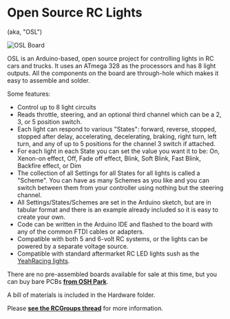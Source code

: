# Open Source RC Lights
(aka, "OSL")

![OSL Board](http://openpanzer.org/images/osl/OSL_gh.jpg "Assembled OSL Board")

OSL is an Arduino-based, open source project for controlling lights in RC cars and trucks. It uses an ATmega 328 as the processors and has 8 light outputs. All the components on the board are through-hole which makes it easy to assemble and solder. 
 
Some features: 
  * Control up to 8 light circuits
  * Reads throttle, steering, and an optional third channel which can be a 2, 3, or 5 position switch. 
  * Each light can respond to various "States": forward, reverse, stopped, stopped after delay, accelerating, decelerating, braking, right turn, left turn, and any of up to 5 positions for the channel 3 switch if attached. 
  * For each light in each State you can set the value you want it to be: On, Xenon-on effect, Off, Fade off effect, Blink, Soft Blink, Fast Blink, Backfire effect, or Dim
  * The collection of all Settings for all States for all lights is called a "Scheme". You can have as many Schemes as you like and you can switch between them from your controller using nothing but the steering channel. 
  * All Settings/States/Schemes are set in the Arduino sketch, but are in tabular format and there is an example already included so it is easy to create your own. 
  * Code can be written in the Arduino IDE and flashed to the board with any of the common FTDI cables or adapters.
  * Compatible with both 5 and 6-volt RC systems, or the lights can be powered by a separate voltage source.
  * Compatible with standard aftermarket RC LED lights sush as the [YeahRacing lights](http://www.rcmart.com/body-light-font-colorredblight-rcbfont-c-438_900.html). 

There are no pre-assembled boards available for sale at this time, but you can buy bare PCBs **[from OSH Park](https://oshpark.com/shared_projects/kmCzNipk)**. 

A bill of materials is included in the Hardware folder. 

Please **[see the RCGroups thread](http://www.rcgroups.com/forums/showthread.php?t=1539753)** for more information. 
